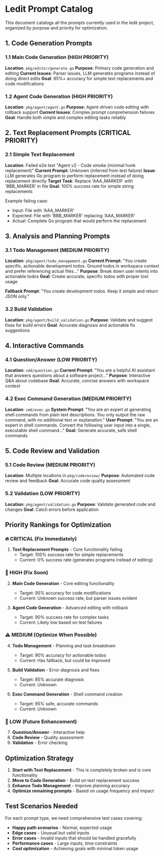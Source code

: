 # Ledit Prompt Catalog

This document catalogs all the prompts currently used in the ledit project, organized by purpose and priority for optimization.

## 1. Code Generation Prompts

### 1.1 Main Code Generation (HIGH PRIORITY)
**Location**: `pkg/editor/generate.go`
**Purpose**: Primary code generation and editing
**Current Issues**: Parser issues, LLM generates programs instead of doing direct edits
**Goal**: 95%+ accuracy for simple text replacements and code modifications

### 1.2 Agent Code Generation (HIGH PRIORITY) 
**Location**: `pkg/agent/agent.go`
**Purpose**: Agent-driven code editing with rollback support
**Current Issues**: Complex prompt comprehension failures
**Goal**: Handle both simple and complex editing tasks reliably

## 2. Text Replacement Prompts (CRITICAL PRIORITY)

### 2.1 Simple Text Replacement
**Location**: Failed e2e test "Agent v2 - Code smoke (minimal hunk replacement)"
**Current Prompt**: Unknown (inferred from test failure)
**Issue**: LLM generates Go program to perform replacement instead of doing replacement directly
**Target Task**: Replace 'AAA_MARKER' with 'BBB_MARKER' in file
**Goal**: 100% success rate for simple string replacements

Example failing case:
- Input: File with 'AAA_MARKER' 
- Expected: File with 'BBB_MARKER' replacing 'AAA_MARKER'
- Actual: Complete Go program that would perform the replacement

## 3. Analysis and Planning Prompts

### 3.1 Todo Management (MEDIUM PRIORITY)
**Location**: `pkg/agent/todo_management.go`
**Current Prompt**: "You create specific, actionable development todos. Ground todos in workspace context and prefer referencing actual files..."
**Purpose**: Break down user intents into actionable todos
**Goal**: Create accurate, specific todos with proper tool usage

**Fallback Prompt**: "You create development todos. Keep it simple and return JSON only."

### 3.2 Build Validation
**Location**: `pkg/agent/build_validation.go` 
**Purpose**: Validate and suggest fixes for build errors
**Goal**: Accurate diagnosis and actionable fix suggestions

## 4. Interactive Commands

### 4.1 Question/Answer (LOW PRIORITY)
**Location**: `cmd/question.go`
**Current Prompt**: "You are a helpful AI assistant that answers questions about a software project..."
**Purpose**: Interactive Q&A about codebase
**Goal**: Accurate, concise answers with workspace context

### 4.2 Exec Command Generation (MEDIUM PRIORITY)
**Location**: `cmd/exec.go`
**System Prompt**: "You are an expert at generating shell commands from plain text descriptions. You only output the raw command, with no additional text or explanation."
**User Prompt**: "You are an expert in shell commands. Convert the following user input into a single, executable shell command..."
**Goal**: Generate accurate, safe shell commands

## 5. Code Review and Validation

### 5.1 Code Review (MEDIUM PRIORITY)
**Location**: Multiple locations in `pkg/codereview/`
**Purpose**: Automated code review and feedback
**Goal**: Accurate code quality assessment

### 5.2 Validation (LOW PRIORITY)
**Location**: `pkg/agent/validation.go`
**Purpose**: Validate generated code and changes
**Goal**: Catch errors before application

## Priority Rankings for Optimization

### 🔥 CRITICAL (Fix Immediately)
1. **Text Replacement Prompts** - Core functionality failing
   - Target: 100% success rate for simple replacements
   - Current: 0% success rate (generates programs instead of editing)

### 🚨 HIGH (Fix Soon)
2. **Main Code Generation** - Core editing functionality
   - Target: 95% accuracy for code modifications
   - Current: Unknown success rate, but parser issues evident

3. **Agent Code Generation** - Advanced editing with rollback
   - Target: 90% success rate for complex tasks
   - Current: Likely low based on test failures

### ⚠️ MEDIUM (Optimize When Possible)
4. **Todo Management** - Planning and task breakdown
   - Target: 90% accuracy for actionable todos
   - Current: Has fallback, but could be improved

5. **Build Validation** - Error diagnosis and fixes
   - Target: 85% accurate diagnosis
   - Current: Unknown

6. **Exec Command Generation** - Shell command creation
   - Target: 95% safe, accurate commands
   - Current: Unknown

### 📝 LOW (Future Enhancement)
7. **Question/Answer** - Interactive help
8. **Code Review** - Quality assessment
9. **Validation** - Error checking

## Optimization Strategy

1. **Start with Text Replacement** - This is completely broken and is core functionality
2. **Move to Code Generation** - Build on text replacement success
3. **Enhance Todo Management** - Improve planning accuracy
4. **Optimize remaining prompts** - Based on usage frequency and impact

## Test Scenarios Needed

For each prompt type, we need comprehensive test cases covering:
- **Happy path scenarios** - Normal, expected usage
- **Edge cases** - Unusual but valid inputs  
- **Error cases** - Invalid inputs that should be handled gracefully
- **Performance cases** - Large inputs, time constraints
- **Cost optimization** - Achieving goals with minimal token usage